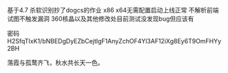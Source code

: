 基于4.7 
杀软识别抄了dogcs的作业 
x86 x64无需配置启动上线正常 
不解析前端试图不触发漏洞
360核晶以及其他修改处目前测试没发现bug但应该有

密码 H2SfqTIxK1/bNBEDgDyEZbCejtIgF1AnyZchOF4Yl3AF12iXg8Ey6T9OmFHYy2BH


落霞与孤鹜齐飞，秋水共长天一色。
